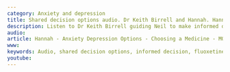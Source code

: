 ```yaml
---
category: Anxiety and depression
title: Shared decision options audio. Dr Keith Birrell and Hannah. Hannah is considering using a medicine for anxiety and her mood.
description: Listen to Dr Keith Birrell guiding Neil to make informed decisions to improve his sleep
audio:
article: Hannah - Anxiety Depression Options - Choosing a Medicine - MQ.mp3
www: 
keywords: Audio, shared decision options, informed decision, fluoxetine, sertraline, citalopram, mirtazapine, buproprion, zyban, venlafaxine, duloxetine, amitriptyline 
youtube:
--- 
```

